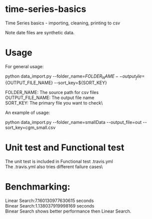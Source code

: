 # time-series-basics
Time Series basics - importing, cleaning, printing to csv

Note date files are synthetic data. 

# Usage

For general usage:

python data_import.py --folder_name=${FOLDER_NAME} --output_file=${OUTPUT_FILE_NAME} --sort_key=${SORT_KEY}

FOLDER_NAME: The source path for csv files\
OUTPUT_FILE_NAME: The output file name\
SORT_KEY: The primary file you want to check\

An example of usage:

python data_import.py --folder_name=smallData --output_file=out --sort_key=cgm_small.csv

# Unit test and Functional test

The unit test is included in Functional test .travis.yml\
The .travis.yml also tries different failure cases\

# Benchmarking:

Linear Search:7.160130977630615 seconds\
Binear Search:1.138037919998169 seconds\
Binear Search shows better performance then Linear Search.
